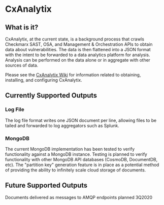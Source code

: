 # CxAnalytix

## What is it?

CxAnalytix, at the current state, is a background process that crawls Checkmarx SAST, OSA, and Management & Orchestration APIs to 
obtain data about vulnerabilities.  The data is then flattened into a JSON format with the intent to be forwarded to a data analytics 
platform for analysis.  Analysis can be performed on the data alone or in aggregate with other sources of data.

Please see the [CxAnalytix Wiki](https://github.com/checkmarx-ts/CxAnalytix/wiki) for information related to obtaining, installing, and configuring CxAnalytix.


## Currently Supported Outputs

### Log File
The log file format writes one JSON document per line, allowing files to be tailed and forwarded to log aggregators such as Splunk.  

### MongoDB
The current MongoDB implementation has been tested to verify functionality against a MongoDB instance.  Testing is planned to verify functionality with other MongoDB API databases (CosmoDB, DocumentDB, etc).  The "partition key" generation feature is in place as a potential method of providing the ability to infinitely scale cloud storage of documents.


## Future Supported Outputs

Documents delivered as messages to AMQP endpoints planned 3Q2020



